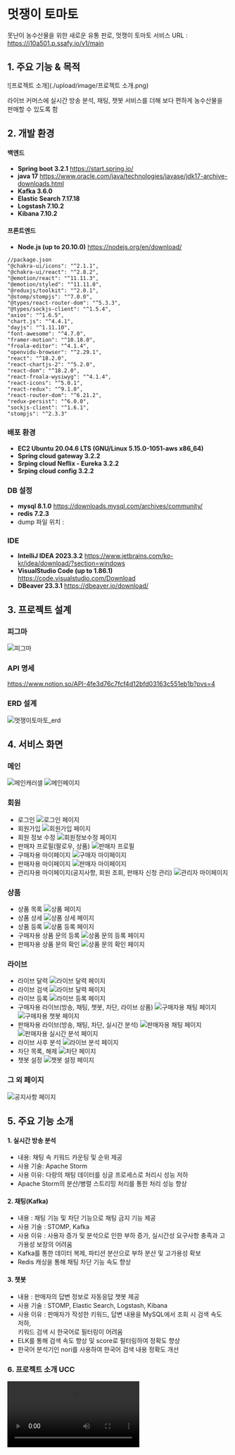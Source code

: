 
# 멋쟁이 토마토
못난이 농수산물을 위한 새로운 유통 판로, 멋쟁이 토마토
서비스 URL : https://i10a501.p.ssafy.io/v1/main

## 1. 주요 기능 & 목적
![프로젝트 소개](./upload/image/프로젝트 소개.png)

라이브 커머스에 실시간 방송 분석, 채팅, 챗봇 서비스를 더해 보다 편하게 농수산물을 판매할 수 있도록 함

## 2. 개발 환경
#### 백엔드 
- **Spring boot 3.2.1**
https://start.spring.io/
- **java 17**
https://www.oracle.com/java/technologies/javase/jdk17-archive-downloads.html
- **Kafka 3.6.0**
- **Elastic Search 7.17.18**
- **Logstash 7.10.2**
- **Kibana 7.10.2**

#### 프론트엔드
- **Node.js (up to 20.10.0)** https://nodejs.org/en/download/
```
//package.json
"@chakra-ui/icons": "^2.1.1",
"@chakra-ui/react": "^2.8.2",
"@emotion/react": "^11.11.3",
"@emotion/styled": "^11.11.0",
"@reduxjs/toolkit": "^2.0.1",
"@stomp/stompjs": "^7.0.0",
"@types/react-router-dom": "^5.3.3",
"@types/sockjs-client": "^1.5.4",
"axios": "^1.6.5",
"chart.js": "^4.4.1",
"dayjs": "^1.11.10",
"font-awesome": "^4.7.0",
"framer-motion": "^10.18.0",
"froala-editor": "^4.1.4",
"openvidu-browser": "^2.29.1",
"react": "^18.2.0",
"react-chartjs-2": "^5.2.0",
"react-dom": "^18.2.0",
"react-froala-wysiwyg": "^4.1.4",
"react-icons": "^5.0.1",
"react-redux": "^9.1.0",
"react-router-dom": "^6.21.2",
"redux-persist": "^6.0.0",
"sockjs-client": "^1.6.1",
"stompjs": "^2.3.3"
```

### 배포 환경
- **EC2 Ubuntu 20.04.6 LTS (GNU/Linux 5.15.0-1051-aws x86_64)**
- **Spring cloud gateway 3.2.2** 
- **Srping cloud Neflix - Eureka 3.2.2**
- **Srping cloud config 3.2.2**

### DB 설정
- **mysql 8.1.0** https://downloads.mysql.com/archives/community/
- **redis 7.2.3**
- dump 파일 위치 : 

### IDE
- **IntelliJ IDEA 2023.3.2** https://www.jetbrains.com/ko-kr/idea/download/?section=windows
- **VisualStudio Code (up to 1.86.1)**
https://code.visualstudio.com/Download
- **DBeaver 23.3.1** https://dbeaver.io/download/

## 3. 프로젝트 설계
### 피그마
![피그마](./upload/image/피그마.png)

### API 명세
https://www.notion.so/API-4fe3d76c7fcf4d12bfd03163c551eb1b?pvs=4

### ERD 설계
![멋쟁이토마토_erd](./upload/image/멋쟁이토마토_erd.png)


## 4. 서비스 화면
### 메인
![메인캐러셀](./upload/image/main_carousel.gif)
![메인페이지](./upload/image/main_page.gif)

### 회원
- 로그인
![로그인 페이지](./upload/image/login_page.gif)
- 회원가입
![회원가입 페이지](./upload/image/user_registration_page.gif)
- 회원 정보 수정
![회원정보수정 페이지](./upload/image/buyer_mypage.gif)
- 판매자 프로필(팔로우, 상품)
![판매자 프로필](./upload/image/seller_profile_page.gif)
- 구매자용 마이페이지
![구매자 마이페이지](./upload/image/buyer_mypage.gif)
- 판매자용 마이페이지
![판매자 마이페이지](./upload/image/seller_mypage.gif)
- 관리자용 마이페이지(공지사항, 회원 조회, 판매자 신청 관리)
![관리자 마이페이지](./upload/image/admin_mypage.gif)

### 상품
- 상품 목록
![상품 페이지](./upload/image/product_page.gif)
- 상품 상세
![상품 상세 페이지](./upload/image/product_detail_page.gif)
- 상품 등록
![상품 등록 페이지](./upload/image/product_registration.gif)
- 구매자용 상품 문의 등록
![상품 문의 등록 페이지](./upload/image/product_qna_page.gif)
- 판매자용 상품 문의 확인
![상품 문의 확인 페이지](./upload/image/seller_qna_check_page.gif)

### 라이브
- 라이브 달력
![라이브 달력 페이지](./upload/image/live_calendar_page.gif)
- 라이브 검색
![라이브 달력 페이지](./upload/image/search_page.gif)
- 라이브 등록
![라이브 등록 페이지](./upload/image/live_registration.gif)
- 구매자용 라이브(방송, 채팅, 챗봇, 차단, 라이브 상품)
![구매자용 채팅 페이지](./upload/image/buyer_live_chatting_page.gif)
![구매자용 챗봇 페이지](./upload/image/buyer_live_chatbot_page.gif)
- 판매자용 라이브(방송, 채팅, 차단, 실시간 분석)
![판매자용 채팅 페이지](./upload/image/seller_live_chat_page.gif)
![판매자용 실시간 분석 페이지](./upload/image/seller_live_analysis_page.gif)
- 라이브 사후 분석
![라이브 분석 페이지](./upload/image/live_analyze_page.gif)
- 차단 목록, 해제
![차단 페이지](./upload/image/seller_ban_user_page.gif)
- 챗봇 설정
![챗봇 설정 페이지](./upload/image/seller_chatbot_page.gif)

### 그 외 페이지
![공지사항 페이지](./upload/image/notice.gif)

## 5. 주요 기능 소개
#### 1. 실시간 방송 분석
- 내용: 채팅 속 키워드 카운팅 및 순위 제공
- 사용 기술: Apache Storm
- 사용 이유: 다량의 채팅 데이터를 싱글 프로세스로 처리시 성능 저하
- Apache Storm의 분산/병렬 스트리밍 처리를 통한 처리 성능 향상

#### 2. 채팅(Kafka)
- 내용 : 채팅 기능 및 차단 기능으로 채팅 금지 기능 제공 
- 사용 기술 : STOMP, Kafka
- 사용 이유 : 사용자 증가 및 분석으로 인한 부하 증가, 실시간성 요구사항 충족과 고가용성 보장의 어려움
- Kafka를 통한 데이터 복제, 파티션 분산으로 부하 분산 및 고가용성 확보 
- Redis 캐싱을 통해 채팅 차단 기능 속도 향상

#### 3. 챗봇 
- 내용 : 판매자의 답변 정보로 자동응답 챗봇 제공 
- 사용 기술 : STOMP, Elastic Search, Logstash, Kibana
- 사용 이유 : 판매자가 작성한 키워드, 답변 내용을 MySQL에서 조회 시 검색 속도 저하,   
 키워드 검색 시 한국어로 필터링이 어려움
- ELK를 통해 검색 속도 향상 및 score로 필터링하여 정확도 향상
- 한국어 분석기인 nori를 사용하여 한국어 검색 내용 정확도 개선

### 6. 프로젝트 소개 UCC
![UCC](./upload/video/ucc.mp4) 
